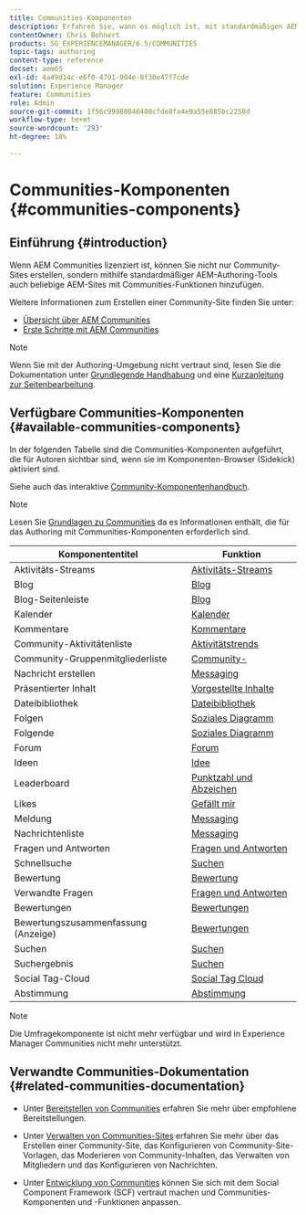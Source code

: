 ```yaml
---
title: Communities-Komponenten
description: Erfahren Sie, wann es möglich ist, mit standardmäßigen AEM-Authoring-Tools Communities-Funktionen zu einer AEM-Site hinzuzufügen, wenn AEM Communities lizenziert wird.
contentOwner: Chris Bohnert
products: SG_EXPERIENCEMANAGER/6.5/COMMUNITIES
topic-tags: authoring
content-type: reference
docset: aem65
exl-id: 4a49d14c-e6f0-4791-904e-8f30e47f7cde
solution: Experience Manager
feature: Communities
role: Admin
source-git-commit: 1f56c99980846400cfde8fa4e9a55e885bc2258d
workflow-type: tm+mt
source-wordcount: '293'
ht-degree: 18%

---
```


# Communities-Komponenten {#communities-components}

## Einführung {#introduction}

Wenn AEM Communities lizenziert ist, können Sie nicht nur Community-Sites erstellen, sondern mithilfe standardmäßiger AEM-Authoring-Tools auch beliebige AEM-Sites mit Communities-Funktionen hinzufügen.

Weitere Informationen zum Erstellen einer Community-Site finden Sie unter:

* [Übersicht über AEM Communities](/help/communities/overview.md)
* [Erste Schritte mit AEM Communities](/help/communities/getting-started.md)

>[!NOTE]
>
>Wenn Sie mit der Authoring-Umgebung nicht vertraut sind, lesen Sie die Dokumentation unter [Grundlegende Handhabung](/help/sites-authoring/basic-handling.md) und eine [Kurzanleitung zur Seitenbearbeitung](/help/sites-authoring/qg-page-authoring.md).

## Verfügbare Communities-Komponenten {#available-communities-components}

In der folgenden Tabelle sind die Communities-Komponenten aufgeführt, die für Autoren sichtbar sind, wenn sie im Komponenten-Browser (Sidekick) aktiviert sind.

Siehe auch das interaktive [Community-Komponentenhandbuch](/help/communities/components-guide.md).

>[!NOTE]
>
>Lesen Sie [Grundlagen zu Communities](/help/communities/basics.md) da es Informationen enthält, die für das Authoring mit Communities-Komponenten erforderlich sind.

| **Komponententitel** | **Funktion** |
|---|---|
| Aktivitäts-Streams | [Aktivitäts-Streams](/help/communities/activities.md) |
| Blog | [Blog](/help/communities/blog-feature.md) |
| Blog-Seitenleiste | [Blog](/help/communities/blog-feature.md) |
| Kalender | [Kalender](/help/communities/calendar.md) |
| Kommentare | [Kommentare](/help/communities/comments.md) |
| Community-Aktivitätenliste | [Aktivitätstrends](/help/communities/trends.md) |
| Community-Gruppenmitgliederliste | [Community-](/help/communities/creating-groups.md) |
| Nachricht erstellen | [Messaging](/help/communities/configure-messaging.md) |
| Präsentierter Inhalt | [Vorgestellte Inhalte](/help/communities/featured.md) |
| Dateibibliothek | [Dateibibliothek](/help/communities/file-library.md) |
| Folgen | [Soziales Diagramm](/help/communities/socialgraph.md) |
| Folgende | [Soziales Diagramm](/help/communities/socialgraph.md) |
| Forum | [Forum](/help/communities/forum.md) |
| Ideen | [Idee](/help/communities/ideation-feature.md) |
| Leaderboard | [Punktzahl und Abzeichen](/help/communities/enabling-leaderboard.md) |
| Likes | [Gefällt mir](/help/communities/liking.md) |
| Meldung | [Messaging](/help/communities/configure-messaging.md) |
| Nachrichtenliste | [Messaging](/help/communities/configure-messaging.md) |
| Fragen und Antworten | [Fragen und Antworten](/help/communities/working-with-qna.md) |
| Schnellsuche | [Suchen](/help/communities/search.md) |
| Bewertung | [Bewertung](/help/communities/rating.md) |
| Verwandte Fragen | [Fragen und Antworten](/help/communities/working-with-qna.md) |
| Bewertungen | [Bewertungen](/help/communities/reviews.md) |
| Bewertungszusammenfassung (Anzeige) | [Bewertungen](/help/communities/reviews.md) |
| Suchen | [Suchen](/help/communities/search.md) |
| Suchergebnis | [Suchen](/help/communities/search.md) |
| Social Tag-Cloud | [Social Tag Cloud](/help/communities/tagcloud.md) |
| Abstimmung | [Abstimmung](/help/communities/voting.md) |

>[!NOTE]
>
>Die Umfragekomponente ist nicht mehr verfügbar und wird in Experience Manager Communities nicht mehr unterstützt.

## Verwandte Communities-Dokumentation {#related-communities-documentation}

* Unter [Bereitstellen von Communities](/help/communities/deploy-communities.md) erfahren Sie mehr über empfohlene Bereitstellungen.

* Unter [Verwalten von Communities-Sites](/help/communities/administer-landing.md) erfahren Sie mehr über das Erstellen einer Community-Site, das Konfigurieren von Community-Site-Vorlagen, das Moderieren von Community-Inhalten, das Verwalten von Mitgliedern und das Konfigurieren von Nachrichten.

* Unter [Entwicklung von Communities](/help/communities/communities.md) können Sie sich mit dem Social Component Framework (SCF) vertraut machen und Communities-Komponenten und -Funktionen anpassen.
